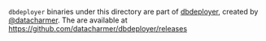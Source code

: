 `dbdeployer` binaries under this directory are part of [dbdeployer](https://github.com/datacharmer/dbdeployer), created by [@datacharmer](https://github.com/datacharmer). The are available at https://github.com/datacharmer/dbdeployer/releases
